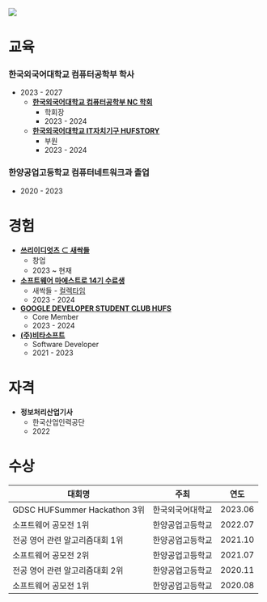 ![](https://capsule-render.vercel.app/api?type=Waving&color=638fda&height=200&section=header&text=강대현%20&fontSize=70&&fontColor=ffffff)

# 교육
### **한국외국어대학교 컴퓨터공학부 학사**
  - 2023 - 2027
    + **[한국외국어대학교 컴퓨터공학부 NC 학회](https://hufsnc.com)**
      + 학회장
      + 2023 - 2024
    + **[한국외국어대학교 IT자치기구 HUFSTORY](https://www.facebook.com/storyhufs/)**
      + 부원
      + 2023 - 2024
### **한양공업고등학교 컴퓨터네트워크과 졸업**
  - 2020 - 2023
# 경험
* **[쓰리이디엇츠 ⊂ 새싹들](https://www.collecti.me/)**
  - 창업
  - 2023 ~ 현재
* **[소프트웨어 마에스트로 14기 수료생](https://www.swmaestro.org/)**
  + 새싹들 - [컬렉타임](https://collecti.me)
  + 2023 - 2024
* **[GOOGLE DEVELOPER STUDENT CLUB HUFS](https://gdsc.community.dev/hankuk-university-of-foreign-studies/)**
  - Core Member
  - 2023 - 2024
* **[(주)비타소프트](http://www.vitasoft.co.kr/)**
  - Software Developer
  - 2021 - 2023
# 자격
* **정보처리산업기사**
  * 한국산업인력공단
  * 2022
# 수상
| 대회명                |주최|연도|
|--------------------|---|---|
| GDSC HUFSummer Hackathon 3위 |한국외국어대학교|2023.06|
| 소프트웨어 공모전 1위        |한양공업고등학교|2022.07|
| 전공 영어 관련 알고리즘대회 1위  |한양공업고등학교|2021.10|
| 소프트웨어 공모전 2위       |한양공업고등학교|2021.07|
| 전공 영어 관련 알고리즘대회 2위  |한양공업고등학교|2020.11|
| 소프트웨어 공모전 1위        |한양공업고등학교|2020.08|
